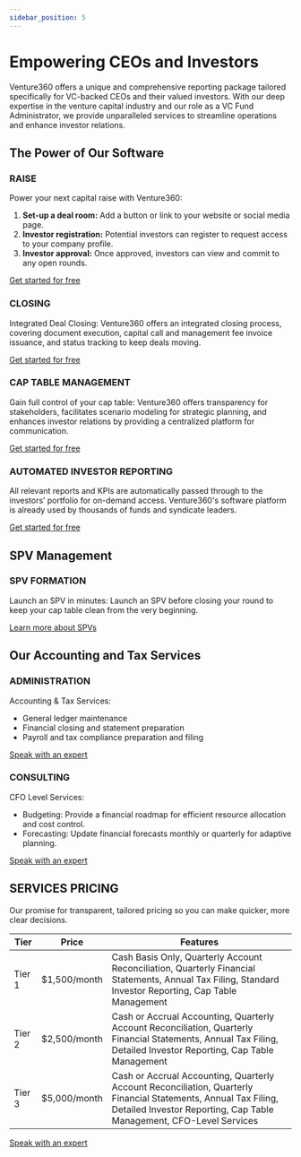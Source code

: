 ```yaml
---
sidebar_position: 5
---
```


# Empowering CEOs and Investors

Venture360 offers a unique and comprehensive reporting package tailored specifically for VC-backed CEOs and their valued investors. With our deep expertise in the venture capital industry and our role as a VC Fund Administrator, we provide unparalleled services to streamline operations and enhance investor relations.

## The Power of Our Software

### RAISE
Power your next capital raise with Venture360:
1. **Set-up a deal room:** Add a button or link to your website or social media page.
2. **Investor registration:** Potential investors can register to request access to your company profile.
3. **Investor approval:** Once approved, investors can view and commit to any open rounds.

[Get started for free](#)

### CLOSING
Integrated Deal Closing:
Venture360 offers an integrated closing process, covering document execution, capital call and management fee invoice issuance, and status tracking to keep deals moving.

[Get started for free](#)

### CAP TABLE MANAGEMENT
Gain full control of your cap table:
Venture360 offers transparency for stakeholders, facilitates scenario modeling for strategic planning, and enhances investor relations by providing a centralized platform for communication.

[Get started for free](#)

### AUTOMATED INVESTOR REPORTING
All relevant reports and KPIs are automatically passed through to the investors’ portfolio for on-demand access. Venture360's software platform is already used by thousands of funds and syndicate leaders.

[Get started for free](#)

## SPV Management

### SPV FORMATION
Launch an SPV in minutes:
Launch an SPV before closing your round to keep your cap table clean from the very beginning.

[Learn more about SPVs](#)

## Our Accounting and Tax Services

### ADMINISTRATION
Accounting & Tax Services:
- General ledger maintenance
- Financial closing and statement preparation
- Payroll and tax compliance preparation and filing

[Speak with an expert](#)

### CONSULTING
CFO Level Services:
- Budgeting: Provide a financial roadmap for efficient resource allocation and cost control.
- Forecasting: Update financial forecasts monthly or quarterly for adaptive planning.

[Speak with an expert](#)

## SERVICES PRICING

Our promise for transparent, tailored pricing so you can make quicker, more clear decisions.

| Tier   | Price    | Features                               |
|--------|----------|----------------------------------------|
| Tier 1 | $1,500/month | Cash Basis Only, Quarterly Account Reconciliation, Quarterly Financial Statements, Annual Tax Filing, Standard Investor Reporting, Cap Table Management |
| Tier 2 | $2,500/month | Cash or Accrual Accounting, Quarterly Account Reconciliation, Quarterly Financial Statements, Annual Tax Filing, Detailed Investor Reporting, Cap Table Management |
| Tier 3 | $5,000/month | Cash or Accrual Accounting, Quarterly Account Reconciliation, Quarterly Financial Statements, Annual Tax Filing, Detailed Investor Reporting, Cap Table Management, CFO-Level Services |

[Speak with an expert](#)